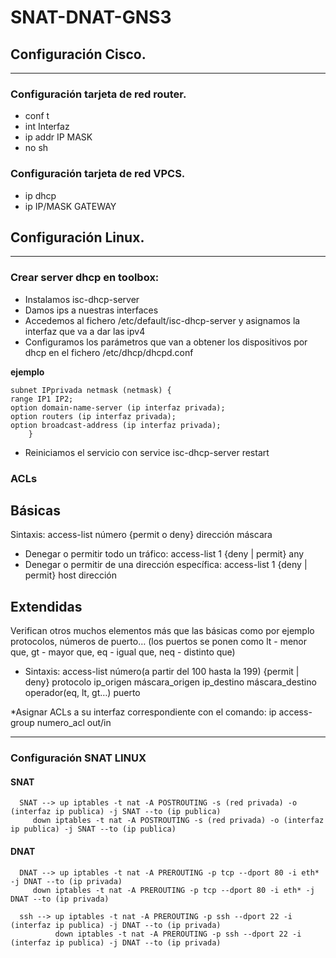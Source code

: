 # SNAT-DNAT-GNS3
## Configuración Cisco.
-------------------------------------------
### Configuración tarjeta de red router.

- conf t
- int Interfaz
- ip addr IP MASK
- no sh


### Configuración tarjeta de red VPCS.

- ip dhcp
- ip IP/MASK GATEWAY


## Configuración Linux.
-------------------------------------------
### Crear server dhcp en toolbox:
- Instalamos isc-dhcp-server
- Damos ips a nuestras interfaces
- Accedemos al fichero /etc/default/isc-dhcp-server y asignamos la interfaz que va a dar las ipv4
- Configuramos los parámetros que van a obtener los dispositivos por dhcp en el fichero /etc/dhcp/dhcpd.conf

**ejemplo**

	subnet IPprivada netmask (netmask) {
	range IP1 IP2;
	option domain-name-server (ip interfaz privada);
	option routers (ip interfaz privada);
	option broadcast-address (ip interfaz privada);
        }     
	
- Reiniciamos el servicio con service isc-dhcp-server restart

### ACLs
## Básicas
Sintaxis:
access-list número {permit o deny} dirección máscara
- Denegar o permitir todo un tráfico:
access-list 1 {deny | permit} any
- Denegar o permitir de una dirección específica:
access-list 1 {deny | permit} host dirección

## Extendidas
Verifican otros muchos elementos más que las básicas como por ejemplo protocolos, números de puerto… (los puertos se ponen como lt - menor que, gt - mayor que, eq - igual que, neq - distinto que)
- Sintaxis:
access-list número(a partir del 100 hasta la 199) {permit | deny} protocolo ip_origen máscara_origen ip_destino máscara_destino operador(eq, lt, gt…) puerto


*Asignar ACLs a su interfaz correspondiente con el comando:
ip access-group numero_acl out/in

-------------------------------------------
### Configuración SNAT LINUX

#### SNAT

      SNAT --> up iptables -t nat -A POSTROUTING -s (red privada) -o (interfaz ip publica) -j SNAT --to (ip publica)
         down iptables -t nat -A POSTROUTING -s (red privada) -o (interfaz ip publica) -j SNAT --to (ip publica)

#### DNAT
      DNAT --> up iptables -t nat -A PREROUTING -p tcp --dport 80 -i eth* -j DNAT --to (ip privada)
         down iptables -t nat -A PREROUTING -p tcp --dport 80 -i eth* -j DNAT --to (ip privada)

      ssh --> up iptables -t nat -A PREROUTING -p ssh --dport 22 -i (interfaz ip publica) -j DNAT --to (ip privada)
              down iptables -t nat -A PREROUTING -p ssh --dport 22 -i (interfaz ip publica) -j DNAT --to (ip privada)
              
